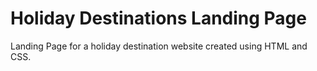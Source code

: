 # Holiday Destinations Landing Page 

Landing Page for a holiday destination website created using HTML and CSS.

